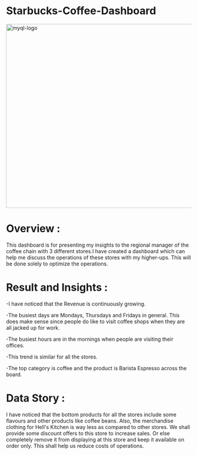# Starbucks-Coffee-Dashboard
<img src="https://github.com/Omgadakhgithub/Starbucks-Coffee-Sales/blob/61aac5e5365c545963f7bab880861eb39f8bcd43/Coffee%20image.jpeg" alt="myql-logo" width="1000" height="500"/>

# Overview :

This dashboard is for presenting my insights to the regional manager of the coffee chain with 3 different stores.I have created a dashboard which can help me discuss the operations of these stores with my higher-ups. This will be done solely to optimize the operations.

# Result and Insights :
-I have noticed that the Revenue is continuously growing.

-The busiest days are Mondays, Thursdays and Fridays in general. This does make sense since people do like to visit coffee shops when they are all jacked up for work.

-The busiest hours are in the mornings when people are visiting their offices.

-This trend is similar for all the stores.

-The top category is coffee and the product is Barista Espresso across the board.

# Data Story :
I have noticed that the bottom products for all the stores include some flavours and other products like coffee beans. Also, the merchandise clothing for Hell's Kitchen is way less as compared to other stores. We shall provide some discount offers to this store to increase sales. Or else completely remove it from displaying at this store and keep it available on order only. This shall help us reduce costs of operations.

